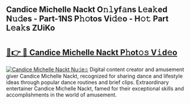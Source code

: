 ## Candice Michelle Nackt O𝚗𝚕yf𝚊ns L𝚎a𝚔ed N𝚞𝚍es - Part-1NS P𝚑𝚘tos Vi𝚍𝚎o - H𝚘𝚝 Part L𝚎a𝚔s ZUiKo

# <h2><a href="http://kfdpve.oniu.top/?m=Candice+Michelle+Nackt">🔗👉 🔴 Candice Michelle Nackt P𝚑ot𝚘𝚜 V𝚒d𝚎o</a></h2>

[![Candice Michelle Nackt Nu𝚍e𝚜](https://i.imgur.com/0qMVB7G.gif)](http://kfdpve.oniu.top/?m=Candice+Michelle+Nackt)
Digital content creator and amusement giver Candice Michelle Nackt, recognized for sharing dance and lifestyle ideas through popular dance routines and brief clips. Extraordinary entertainer Candice Michelle Nackt, famed for their exceptional skills and accomplishments in the world of amusement.  
